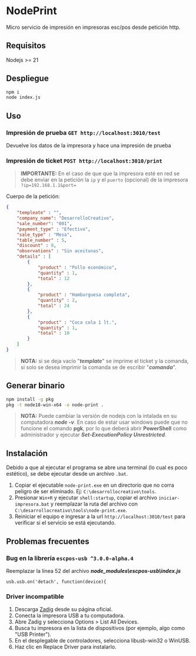 # NodePrint
Micro servicio de impresión en impresoras esc/pos desde petición http.

## Requisitos
Nodejs >= 21

## Despliegue
```bash
npm i
node index.js
```

## Uso
### Impresión de prueba ```GET http://localhost:3010/test```
Devuelve los datos de la impresora y hace una impresión de prueba

### Impresión de ticket ```POST http://localhost:3010/print```

> **IMPORTANTE:** En el caso de que que la impresora esté en red se debe enviar en la petición la ```ip``` y el ```puerto``` (opcional) de la impresora ```?ip=192.168.1.1&port=```

Cuerpo de la petición:

```json
{
    "templeate" : "",
    "company_name": "DesarrolloCreativo",
    "sale_number": "001",
    "payment_type" : "Efectivo",
    "sale_type" : "Mesa",
    "table_number" : 5,
    "discount" : 0,
    "observations" : "Sin aceitunas",
    "details" : [
        {
            "product" : "Pollo económico",
            "quantity" : 1,
            "total" : 12
        },
        {
            "product" : "Hamburguesa completa",
            "quantity" : 2,
            "total" : 24
        },
        {
            "product" : "Coca cola 1 lt.",
            "quantity" : 1,
            "total" : 10
        }
    ]
}
```
> **NOTA:** si se deja vacío "***template***" se imprime el ticket y la comanda, si solo se desea imprimir la comanda se de escribir "***comanda***".

## Generar binario
```bash
npm install -g pkg
pkg -t node18-win-x64 -o node-print .
```
> **NOTA:** Puede cambiar la versión de nodejs con la intalada en su computadora ***node -v***. En caso de estar usar windows puede que no funcione el comando **pgk**, por lo que deberá abrir **PowerShell** como administrador y ejecutar ***Set-ExecutionPolicy Unrestricted***.

## Instalación
Debido a que al ejecutar el programa se abre una terminal (lo cual es poco estético), se debe ejecutar desde un archivo ```.bat```.

1. Copiar el ejecutable ```node-print.exe``` en un directorio que no corra peligro de ser eliminado. Ej: ```C:\desarrollocreativo\tools```.
2. Presionar ```Win+R``` y ejecutar ```shell:startup```, copiar el archivo ```iniciar-impresora.bat``` y reemplazar la ruta del archivo con ```C:\desarrollocreativo\tools\node-print.exe```.
3. Reiniciar el equipo e ingresar a la url ```http://localhost:3010/test``` para verificar si el servicio se está ejecutando.

## Problemas frecuentes
### Bug en la librería ```escpos-usb ^3.0.0-alpha.4```
Reemplazar la línea 52 del archivo ***node_modules\escpos-usb\index.js***
```
usb.usb.on('detach', function(device){
```

### Driver incompatible
1. Descarga [Zadig](https://zadig.akeo.ie/) desde su página oficial.
2. Conecta la impresora USB a tu computadora.
3. Abre Zadig y selecciona Options > List All Devices.
4. Busca tu impresora en la lista de dispositivos (por ejemplo, algo como "USB Printer").
5. En el desplegable de controladores, selecciona libusb-win32 o WinUSB.
6. Haz clic en Replace Driver para instalarlo.